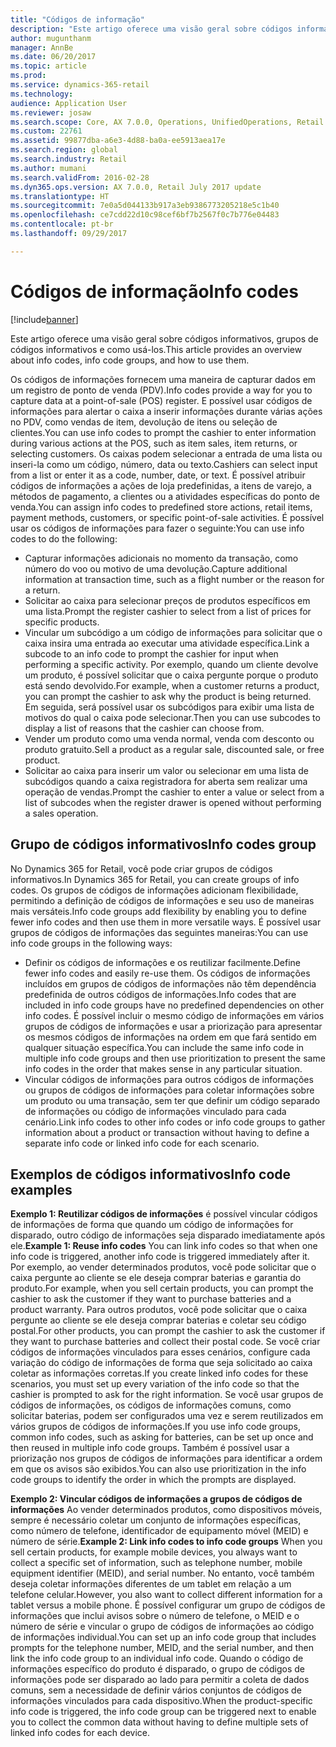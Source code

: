 ```yaml
---
title: "Códigos de informação"
description: "Este artigo oferece uma visão geral sobre códigos informativos, grupos de códigos informativos e como usá-los."
author: mugunthanm
manager: AnnBe
ms.date: 06/20/2017
ms.topic: article
ms.prod: 
ms.service: dynamics-365-retail
ms.technology: 
audience: Application User
ms.reviewer: josaw
ms.search.scope: Core, AX 7.0.0, Operations, UnifiedOperations, Retail
ms.custom: 22761
ms.assetid: 99877dba-a6e3-4d88-ba0a-ee5913aea17e
ms.search.region: global
ms.search.industry: Retail
ms.author: mumani
ms.search.validFrom: 2016-02-28
ms.dyn365.ops.version: AX 7.0.0, Retail July 2017 update
ms.translationtype: HT
ms.sourcegitcommit: 7e0a5d044133b917a3eb9386773205218e5c1b40
ms.openlocfilehash: ce7cdd22d10c98cef6bf7b2567f0c7b776e04483
ms.contentlocale: pt-br
ms.lasthandoff: 09/29/2017

---
```


# <a name="info-codes"></a><span data-ttu-id="76694-103">Códigos de informação</span><span class="sxs-lookup"><span data-stu-id="76694-103">Info codes</span></span>

[!include[banner](includes/banner.md)]


<span data-ttu-id="76694-104">Este artigo oferece uma visão geral sobre códigos informativos, grupos de códigos informativos e como usá-los.</span><span class="sxs-lookup"><span data-stu-id="76694-104">This article provides an overview about info codes, info code groups, and how to use them.</span></span>

<span data-ttu-id="76694-105">Os códigos de informações fornecem uma maneira de capturar dados em um registro de ponto de venda (PDV).</span><span class="sxs-lookup"><span data-stu-id="76694-105">Info codes provide a way for you to capture data at a point-of-sale (POS) register.</span></span> <span data-ttu-id="76694-106">E possível usar códigos de informações para alertar o caixa a inserir informações durante várias ações no PDV, como vendas de item, devolução de itens ou seleção de clientes.</span><span class="sxs-lookup"><span data-stu-id="76694-106">You can use info codes to prompt the cashier to enter information during various actions at the POS, such as item sales, item returns, or selecting customers.</span></span> <span data-ttu-id="76694-107">Os caixas podem selecionar a entrada de uma lista ou inseri-la como um código, número, data ou texto.</span><span class="sxs-lookup"><span data-stu-id="76694-107">Cashiers can select input from a list or enter it as a code, number, date, or text.</span></span> <span data-ttu-id="76694-108">É possível atribuir códigos de informações a ações de loja predefinidas, a itens de varejo, a métodos de pagamento, a clientes ou a atividades específicas do ponto de venda.</span><span class="sxs-lookup"><span data-stu-id="76694-108">You can assign info codes to predefined store actions, retail items, payment methods, customers, or specific point-of-sale activities.</span></span> <span data-ttu-id="76694-109">É possível usar os códigos de informações para fazer o seguinte:</span><span class="sxs-lookup"><span data-stu-id="76694-109">You can use info codes to do the following:</span></span>
-   <span data-ttu-id="76694-110">Capturar informações adicionais no momento da transação, como número do voo ou motivo de uma devolução.</span><span class="sxs-lookup"><span data-stu-id="76694-110">Capture additional information at transaction time, such as a flight number or the reason for a return.</span></span>
-   <span data-ttu-id="76694-111">Solicitar ao caixa para selecionar preços de produtos específicos em uma lista.</span><span class="sxs-lookup"><span data-stu-id="76694-111">Prompt the register cashier to select from a list of prices for specific products.</span></span>
-   <span data-ttu-id="76694-112">Vincular um subcódigo a um código de informações para solicitar que o caixa insira uma entrada ao executar uma atividade específica.</span><span class="sxs-lookup"><span data-stu-id="76694-112">Link a subcode to an info code to prompt the cashier for input when performing a specific activity.</span></span> <span data-ttu-id="76694-113">Por exemplo, quando um cliente devolve um produto, é possível solicitar que o caixa pergunte porque o produto está sendo devolvido.</span><span class="sxs-lookup"><span data-stu-id="76694-113">For example, when a customer returns a product, you can prompt the cashier to ask why the product is being returned.</span></span> <span data-ttu-id="76694-114">Em seguida, será possível usar os subcódigos para exibir uma lista de motivos do qual o caixa pode selecionar.</span><span class="sxs-lookup"><span data-stu-id="76694-114">Then you can use subcodes to display a list of reasons that the cashier can choose from.</span></span>
-   <span data-ttu-id="76694-115">Vender um produto como uma venda normal, venda com desconto ou produto gratuito.</span><span class="sxs-lookup"><span data-stu-id="76694-115">Sell a product as a regular sale, discounted sale, or free product.</span></span>
-   <span data-ttu-id="76694-116">Solicitar ao caixa para inserir um valor ou selecionar em uma lista de subcódigos quando a caixa registradora for aberta sem realizar uma operação de vendas.</span><span class="sxs-lookup"><span data-stu-id="76694-116">Prompt the cashier to enter a value or select from a list of subcodes when the register drawer is opened without performing a sales operation.</span></span>

## <a name="info-codes-group"></a><span data-ttu-id="76694-117">Grupo de códigos informativos</span><span class="sxs-lookup"><span data-stu-id="76694-117">Info codes group</span></span>
<span data-ttu-id="76694-118">No Dynamics 365 for Retail, você pode criar grupos de códigos informativos.</span><span class="sxs-lookup"><span data-stu-id="76694-118">In Dynamics 365 for Retail, you can create groups of info codes.</span></span> <span data-ttu-id="76694-119">Os grupos de códigos de informações adicionam flexibilidade, permitindo a definição de códigos de informações e seu uso de maneiras mais versáteis.</span><span class="sxs-lookup"><span data-stu-id="76694-119">Info code groups add flexibility by enabling you to define fewer info codes and then use them in more versatile ways.</span></span> <span data-ttu-id="76694-120">É possível usar grupos de códigos de informações das seguintes maneiras:</span><span class="sxs-lookup"><span data-stu-id="76694-120">You can use info code groups in the following ways:</span></span>
-   <span data-ttu-id="76694-121">Definir os códigos de informações e os reutilizar facilmente.</span><span class="sxs-lookup"><span data-stu-id="76694-121">Define fewer info codes and easily re-use them.</span></span> <span data-ttu-id="76694-122">Os códigos de informações incluídos em grupos de códigos de informações não têm dependência predefinida de outros códigos de informações.</span><span class="sxs-lookup"><span data-stu-id="76694-122">Info codes that are included in info code groups have no predefined dependencies on other info codes.</span></span> <span data-ttu-id="76694-123">É possível incluir o mesmo código de informações em vários grupos de códigos de informações e usar a priorização para apresentar os mesmos códigos de informações na ordem em que fará sentido em qualquer situação específica.</span><span class="sxs-lookup"><span data-stu-id="76694-123">You can include the same info code in multiple info code groups and then use prioritization to present the same info codes in the order that makes sense in any particular situation.</span></span>
-   <span data-ttu-id="76694-124">Vincular códigos de informações para outros códigos de informações ou grupos de códigos de informações para coletar informações sobre um produto ou uma transação, sem ter que definir um código separado de informações ou código de informações vinculado para cada cenário.</span><span class="sxs-lookup"><span data-stu-id="76694-124">Link info codes to other info codes or info code groups to gather information about a product or transaction without having to define a separate info code or linked info code for each scenario.</span></span>

## <a name="info-code-examples"></a><span data-ttu-id="76694-125">Exemplos de códigos informativos</span><span class="sxs-lookup"><span data-stu-id="76694-125">Info code examples</span></span>
<span data-ttu-id="76694-126">**Exemplo 1: Reutilizar códigos de informações** é possível vincular códigos de informações de forma que quando um código de informações for disparado, outro código de informações seja disparado imediatamente após ele.</span><span class="sxs-lookup"><span data-stu-id="76694-126">**Example 1: Reuse info codes** You can link info codes so that when one info code is triggered, another info code is triggered immediately after it.</span></span> <span data-ttu-id="76694-127">Por exemplo, ao vender determinados produtos, você pode solicitar que o caixa pergunte ao cliente se ele deseja comprar baterias e garantia do produto.</span><span class="sxs-lookup"><span data-stu-id="76694-127">For example, when you sell certain products, you can prompt the cashier to ask the customer if they want to purchase batteries and a product warranty.</span></span> <span data-ttu-id="76694-128">Para outros produtos, você pode solicitar que o caixa pergunte ao cliente se ele deseja comprar baterias e coletar seu código postal.</span><span class="sxs-lookup"><span data-stu-id="76694-128">For other products, you can prompt the cashier to ask the customer if they want to purchase batteries and collect their postal code.</span></span> <span data-ttu-id="76694-129">Se você criar códigos de informações vinculados para esses cenários, configure cada variação do código de informações de forma que seja solicitado ao caixa coletar as informações corretas.</span><span class="sxs-lookup"><span data-stu-id="76694-129">If you create linked info codes for these scenarios, you must set up every variation of the info code so that the cashier is prompted to ask for the right information.</span></span> <span data-ttu-id="76694-130">Se você usar grupos de códigos de informações, os códigos de informações comuns, como solicitar baterias, podem ser configurados uma vez e serem reutilizados em vários grupos de códigos de informações.</span><span class="sxs-lookup"><span data-stu-id="76694-130">If you use info code groups, common info codes, such as asking for batteries, can be set up once and then reused in multiple info code groups.</span></span> <span data-ttu-id="76694-131">Também é possível usar a priorização nos grupos de códigos de informações para identificar a ordem em que os avisos são exibidos.</span><span class="sxs-lookup"><span data-stu-id="76694-131">You can also use prioritization in the info code groups to identify the order in which the prompts are displayed.</span></span>


<span data-ttu-id="76694-132">**Exemplo 2: Vincular códigos de informações a grupos de códigos de informações** Ao vender determinados produtos, como dispositivos móveis, sempre é necessário coletar um conjunto de informações específicas, como número de telefone, identificador de equipamento móvel (MEID) e número de série.</span><span class="sxs-lookup"><span data-stu-id="76694-132">**Example 2: Link info codes to info code groups** When you sell certain products, for example mobile devices, you always want to collect a specific set of information, such as telephone number, mobile equipment identifier (MEID), and serial number.</span></span> <span data-ttu-id="76694-133">No entanto, você também deseja coletar informações diferentes de um tablet em relação a um telefone celular.</span><span class="sxs-lookup"><span data-stu-id="76694-133">However, you also want to collect different information for a tablet versus a mobile phone.</span></span> <span data-ttu-id="76694-134">É possível configurar um grupo de códigos de informações que inclui avisos sobre o número de telefone, o MEID e o número de série e vincular o grupo de códigos de informações ao código de informações individual.</span><span class="sxs-lookup"><span data-stu-id="76694-134">You can set up an info code group that includes prompts for the telephone number, MEID, and the serial number, and then link the info code group to an individual info code.</span></span> <span data-ttu-id="76694-135">Quando o código de informações específico do produto é disparado, o grupo de códigos de informações pode ser disparado ao lado para permitir a coleta de dados comuns, sem a necessidade de definir vários conjuntos de códigos de informações vinculados para cada dispositivo.</span><span class="sxs-lookup"><span data-stu-id="76694-135">When the product-specific info code is triggered, the info code group can be triggered next to enable you to collect the common data without having to define multiple sets of linked info codes for each device.</span></span>

 



